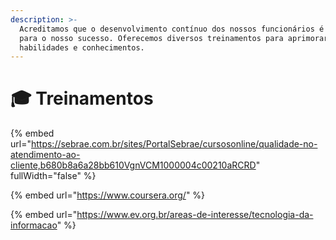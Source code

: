 ```yaml
---
description: >-
  Acreditamos que o desenvolvimento contínuo dos nossos funcionários é essencial
  para o nosso sucesso. Oferecemos diversos treinamentos para aprimorar suas
  habilidades e conhecimentos.
---
```


# 🎓 Treinamentos

{% embed url="https://sebrae.com.br/sites/PortalSebrae/cursosonline/qualidade-no-atendimento-ao-cliente,b680b8a6a28bb610VgnVCM1000004c00210aRCRD" fullWidth="false" %}

{% embed url="https://www.coursera.org/" %}

{% embed url="https://www.ev.org.br/areas-de-interesse/tecnologia-da-informacao" %}
